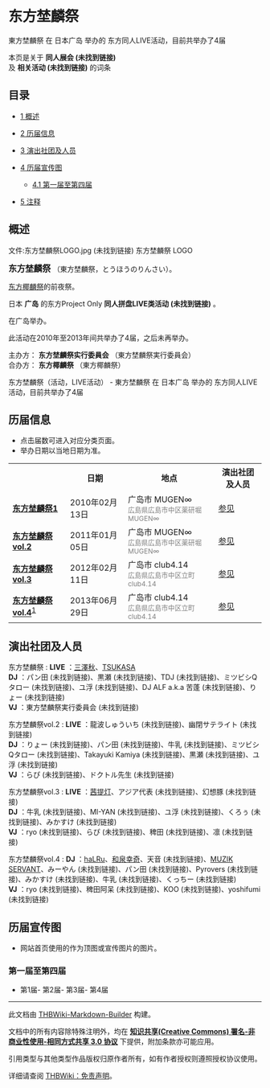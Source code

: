 # 东方埜麟祭

<!-- source html: G:\repos\THBWiki-Markdown-Builder\THBWikiMarkdown\Temp\main\f\fe\ns0%3A%E4%B8%9C%E6%96%B9%E5%9F%9C%E9%BA%9F%E7%A5%AD.html -->

東方埜麟祭 在 日本广岛 举办的  东方同人LIVE活动，目前共举办了4届

本页是关于 **同人展会 (未找到链接)**   
及 **相关活动 (未找到链接)** 的词条
## 目录

- [1 概述](#概述)
- [2 历届信息](#历届信息)
- [3 演出社团及人员](#演出社团及人员)
- [4 历届宣传图](#历届宣传图)

  - [4.1 第一届至第四届](#第一届至第四届)



- [5 注释](#注释)




## 概述
文件:东方埜麟祭LOGO.jpg (未找到链接)  东方埜麟祭 LOGO
  
<big> **东方埜麟祭** </big>（東方埜麟祭，とうほうのりんさい）。  
  
  
  
  
[东方椰麟祭](./东方椰麟祭.md)的前夜祭。  
  
日本 **广岛** 的东方Project Only **同人拼盘LIVE类活动 (未找到链接)** 。  
  
在广岛举办。  
  
  
此活动在2010年至2013年间共举办了4届，之后未再举办。  
  
  
  
  
主办方： **东方埜麟祭实行委員会** （東方埜麟祭実行委員会）  
合办方： **东方椰麟祭** （東方椰麟祭）  
  
东方埜麟祭（活动，LIVE活动） - 東方埜麟祭 在 日本广岛 举办的  东方同人LIVE活动，目前共举办了4届
## 历届信息
- 点击届数可进入对应分类页面。
- 举办日期以当地日期为准。


<table>
<tbody><tr><th> </th><th>日期</th><th>地点</th><th>演出社团及人员</th></tr>
<tr><td id="1"><b><a href="/展会作品列表?e=%E4%B8%9C%E6%96%B9%E5%9F%9C%E9%BA%9F%E7%A5%AD%231">东方埜麟祭1</a></b></td><td id="ev-1">2010年02月13日</td><td>广岛市 MUGEN∞<br><small><span style="color:grey;">広島県広島市中区薬研堀 MUGEN∞</span></small></td><td><a href="#第2届">参见</a></td></tr>
<tr><td id="vol_2"><b><a href="/展会作品列表?e=%E4%B8%9C%E6%96%B9%E5%9F%9C%E9%BA%9F%E7%A5%AD%23vol_2">东方埜麟祭vol.2</a></b></td><td id="ev-2">2011年01月05日</td><td>广岛市 MUGEN∞<br><small><span style="color:grey;">広島県広島市中区薬研堀 MUGEN∞</span></small></td><td><a href="#第2届">参见</a></td></tr>
<tr><td id="vol_3"><b><a href="/展会作品列表?e=%E4%B8%9C%E6%96%B9%E5%9F%9C%E9%BA%9F%E7%A5%AD%23vol_3">东方埜麟祭vol.3</a></b></td><td id="ev-3">2012年02月11日</td><td>广岛市 club4.14<br><small><span style="color:grey;">広島県広島市中区立町 club4.14</span></small></td><td><a href="#第3届">参见</a></td></tr>
<tr><td id="vol_4"><b><a href="/展会作品列表?e=%E4%B8%9C%E6%96%B9%E5%9F%9C%E9%BA%9F%E7%A5%AD%23vol_4">东方埜麟祭vol.4</a></b><sup id="cite_ref-1" class="reference"><a href="#cite_note-1">1</a></sup></td><td id="ev-4">2013年06月29日</td><td>广岛市 club4.14<br><small><span style="color:grey;">広島県広島市中区立町 club4.14</span></small></td><td><a href="#第4届">参见</a></td></tr>
</tbody></table>


## 演出社团及人员
东方埜麟祭
:  **LIVE** ：[三澤秋](./三澤秋.md)、[TSUKASA](./Tsukasa.md)  
 **DJ** ：パン田 (未找到链接)、黒瀬 (未找到链接)、TDJ (未找到链接)、ミツビシQタロー (未找到链接)、ユ浮 (未找到链接)、DJ ALF a.k.a 苦蓬 (未找到链接)、りょー (未找到链接)  
 **VJ** ：東方埜麟祭実行委員会 (未找到链接)

东方埜麟祭vol.2
:  **LIVE** ：龍波しゅういち (未找到链接)、幽閉サテライト (未找到链接)  
 **DJ** ：りょー (未找到链接)、パン田 (未找到链接)、牛乳 (未找到链接)、ミツビシQタロー (未找到链接)、Takayuki Kamiya (未找到链接)、黒瀬 (未找到链接)、ユ浮 (未找到链接)  
 **VJ** ：らぴ (未找到链接)、ドクトル先生 (未找到链接)

东方埜麟祭vol.3
:  **LIVE** ：[茜提灯](./茜提灯.md)、アジア代表 (未找到链接)、幻想豚 (未找到链接)  
 **DJ** ：牛乳 (未找到链接)、MI-YAN (未找到链接)、ユ浮 (未找到链接)、くろぅ (未找到链接)、みかすけ (未找到链接)  
 **VJ** ：ryo (未找到链接)、らぴ (未找到链接)、稗田 (未找到链接)、凛 (未找到链接)

东方埜麟祭vol.4
:  **DJ** ：[haLRu](./haLRu.md)、[和泉幸奇](./和泉幸奇.md)、天音 (未找到链接)、[MUZIK SERVANT](./MUZIK_SERVANT.md)、みーやん (未找到链接)、パン田 (未找到链接)、Pyrovers (未找到链接)、みかすけ (未找到链接)、牛乳 (未找到链接)、くっちー (未找到链接)  
 **VJ** ：ryo (未找到链接)、稗田阿呆 (未找到链接)、KOO (未找到链接)、yoshifumi (未找到链接)

## 历届宣传图
- 网站首页使用的作为顶图或宣传图片的图片。

### 第一届至第四届
- [](./文件-东方埜麟祭1插画.jpg.md)第1届- [](./文件-东方埜麟祭2插画.jpg.md)第2届- [](./文件-东方埜麟祭3插画.jpg.md)第3届- [](./文件-STEP!6插画.png.md)第4届


[^cite_note-1]: 与[STEP! with 东方埜麟祭](./STEP!.md)共同举办。

  
  






---

此文档由 [THBWiki-Markdown-Builder](https://github.com/Delsin-Yu/THBWiki-Markdown-Builder) 构建。

文档中的所有内容除特殊注明外，均在 [**知识共享(Creative Commons) 署名-非商业性使用-相同方式共享 3.0 协议**](https://creativecommons.org/licenses/by-sa/3.0/deed.zh-hans) 下提供，附加条款亦可能应用。

引用类型与其他类型作品版权归原作者所有，如有作者授权则遵照授权协议使用。

详细请查阅 [THBWiki：免责声明](https://thbwiki.cc/THBWiki:%E5%85%8D%E8%B4%A3%E5%A3%B0%E6%98%8E)。

